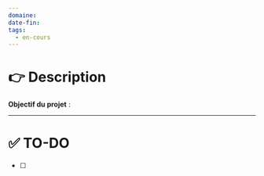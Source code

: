 ```yaml
---
domaine: 
date-fin: 
tags:
  - en-cours
---
```

# 👉 Description

**Objectif du projet** : 

---
# ✅ TO-DO
- [ ] 